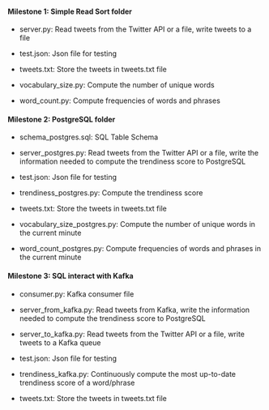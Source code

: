 #### Milestone 1: Simple Read Sort folder

* server.py: Read tweets from the Twitter API or a file, write tweets to a file

* test.json: Json file for testing

* tweets.txt: Store the tweets in tweets.txt file

* vocabulary_size.py: Compute the number of unique words

* word_count.py: Compute frequencies of words and phrases


#### Milestone 2: PostgreSQL folder

* schema_postgres.sql: SQL Table Schema

* server_postgres.py: Read tweets from the Twitter API or a file, write the information needed to compute the trendiness score to PostgreSQL

* test.json: Json file for testing

* trendiness_postgres.py: Compute the trendiness score

* tweets.txt: Store the tweets in tweets.txt file

* vocabulary_size_postgres.py: Compute the number of unique words in the current minute

* word_count_postgres.py: Compute frequencies of words and phrases in the current minute


#### Milestone 3: SQL interact with Kafka 

* consumer.py: Kafka consumer file

* server_from_kafka.py: Read tweets from Kafka, write the information needed to compute the trendiness score to PostgreSQL

* server_to_kafka.py: Read tweets from the Twitter API or a file, write tweets to a Kafka queue

* test.json: Json file for testing

* trendiness_kafka.py: Continuously compute the most up-to-date trendiness score of a word/phrase

* tweets.txt: Store the tweets in tweets.txt file

